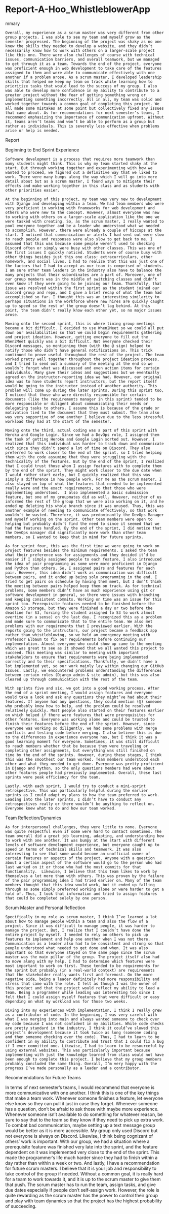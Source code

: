 # Report-A-Hoo_WhistleblowerApp

mmary

	Overall, my experience as a scrum master was very different from other group projects. I was able to see my team and myself grow as the semester progressed. The beginning of the project was shaky as no one knew the skills they needed to develop a website, and they didn’t necessarily know how to work with others on a larger-scale project like this one. There were also challenges of course with technical issues, communication barriers, and overall teamwork, but we managed to get through it as a team. Towards the end of the project, everyone was proficient enough in web development to take care of the features assigned to them and were able to communicate effectively with one another if a problem arose. As a scrum master, I developed leadership skills that helped me keep my team on track while learning how to prioritize tasks that would lead to the success of my group. I also was able to develop more confidence in my ability to contribute to a greater project without the fear of getting something wrong or implementing something incorrectly. All in all, my team was solid and worked together towards a common goal of completing this project. We all made some mistakes at some point but collectively fixed any issues that came about. As for recommendations for next semester’s teams, I recommend emphasizing the importance of communication upfront. Without it, teams aren’t teams and won’t be able to perform as a group but rather as individuals. This is severely less effective when problems arise or help is needed.
	

Report

Beginning to End Sprint Experience

	Software development is a process that requires more teamwork than many students might think. This is why my team started shaky at the start. But through working together and experimenting with how we wanted to proceed, we figured out a definitive way that we liked to work. There were many bumps along the way which I will go into more detail about but as a scrum master, I found ways to mitigate their effects and make working together in this class and as students with other priorities easier. 
	
	At the beginning of this project, my team was very new to development with Django and developing within a team. We had team members who were very proficient in working with frameworks for web development and others who were new to the concept. However, almost everyone was new to working with others on a larger-scale application like the one we were tasked with creating. So, as the scrum master, I really wanted to pool everyone together and be a leader who understood what we needed to accomplish. However, there were already a couple of hiccups at the start. I noticed that communication or alerts I had sent out were slow to reach people and responses were also slow to get back to me. I assumed that this was because some people weren’t used to checking Discord often or simply were busy with other classes. This was one of the first issues I quickly noticed. Students were of course busy with other things besides just this one class: extracurriculars, other homework, and social lives. I had to realize that this was just one of the factors that I had to accept as our team is comprised of students. I am sure other team leaders in the industry also have to balance the many projects that their subordinates are a part of. Moreover, one of our group members was in the middle of switching classes and didn’t even know if they were going to be joining our team. Thankfully, that issue was resolved within the first sprint as the student joined our discord group and repo, and I gave a brief recap of what the team had accomplished so far. I thought this was an interesting similarity to perhaps situations in the workforce where new hires are quickly caught up to speed so the rest of the group doesn’t lag behind. At this point, the team didn’t really know each other yet, so no major issues arose. 

	Moving onto the second sprint, this is where timing group meetings became a bit difficult. I decided to use When2Meet so we could all put down our availabilities so that we could begin requirements gathering and project ideation. However, getting everyone to fill out the When2Meet quickly was a bit difficult. Not everyone checked their Discord messages, so mentioning them (with the @ sign) helped to notify those who didn’t have general notifications on. This trick continued to prove useful throughout the rest of the project. The team worked pretty well together throughout the project ideation process, and I tried to send out a summary of the meeting at the end so we wouldn’t forget what was discussed and even action items for certain individuals. Many gave their ideas and suggestions but we eventually agreed on the instructor-reporting idea we had. However, our original idea was to have students report instructors, but the report itself would be going to the instructor instead of another authority. This problem will come up during the later sprints. During this sprint too, I noticed that those who were directly responsible for certain documents (like the requirements manager in this sprint) tended to be more responsible or diligent about communicating their needs or delegating tasks to others. I assume this is because of the grade or motivation tied to the document that they must submit. The team also was very supportive of one another I believe due to the less stressful workload they had at the start of the semester.

	Moving onto the third, actual coding was a part of this sprint with Heroku and Google Login. Since we had a DevOps role, I assigned them the task of getting Heroku and Google Login sorted out. However, I realized that this individual was harder to track down and communicate with since they didn’t spend a lot of time on Discord. They also preferred to work closer to the end of the sprint, so I tried helping them with the code assuming that they were struggling with the technicality of the features. But by the end of the sprint, I realized that I could trust those whom I assign features with to complete them by the end of the sprint. They might work closer to the due date when I would rather start early, but I quickly realized that this was simply a difference in how people work. For me as the scrum master, I also stayed on top of what the features that needed to be implemented really were and the exact requirements, so that those who were implementing understood.  I also implemented a basic submission feature, but one of my groupmates did as well. However, neither of us informed the rest of the group that we were also working on it, and he ended up deleting his whole branch since it was unused. Thus, this was another example of needing to communicate effectively, so that work wouldn’t be wasted. Therefore, it was predominantly the DevOps Manager and myself working on the sprint. Other team members were open to helping but probably didn’t find the need to since it seemed that we had the features handled. By the end of the sprint, I did notice that the DevOps manager did significantly more work than other team members, so I wanted to keep that in mind for future sprints.

	As for sprint four, this was the first time we were going to work on project features besides the minimum requirements. I asked the team what their preference was for assignments and they decided it’d be easier if I simply assigned people to each feature. I also introduced the idea of pair programming as some were more proficient in Django and Python than others. So, I assigned pairs and features for each pair. However, this idea didn’t work as communication was difficult between pairs, and it ended up being solo programming in the end. I tried to get pairs on schedule by having them meet, but I don’t think the meeting between pairs helped keep them on track. As for technical problems, some members didn’t have as much experience using git or software development in general, so there were issues with branching and keeping consistent commits. Working on time was an issue for this sprint too. Prerequisite features needed to be finished before the Amazon S3 storage, but they were finished a day or two before the deadline for S3, forcing the student assigned to S3 to work almost overtime (in a sense) on the last day. I recognized this as a problem and made sure to communicate that to the entire team. We also met problems with our requirements that I previewed earlier. With the reports going to the instructors, our project became a feedback app rather than whistleblowing, so we held an emergency meeting with Professor Elbaum to fix our requirements before continuing our implementation. Almost everyone who could show up came to the meeting which was great to see as it showed that we all wanted this project to succeed. This meeting was similar to meeting with important stakeholders to ensure that requirements were being implemented correctly and to their specifications. Thankfully, we didn’t have a lot implemented yet, so our work mainly lay within changing our GitHub Issues. Lastly, we encountered problems understanding the differences between certain roles (Django admin & site admin), but this was also cleared up through communication with the rest of the team. 

	With sprints five and six, we got into a good working process. After the end of a sprint meeting, I would assign features and everyone would take a look and ask any questions they might’ve had about their features. If anyone had any questions, they could mention (@) someone who probably knew how to help, and the problem could be resolved relatively quickly. Most people also started on their features earlier on which helped if there were features that were prerequisites for other features. Everyone was working alone and could be trusted to finish their features before the end of the sprint. However, since everyone was working so diligently, we had some problems with merge conflicts and testing code before merging. I also believe this is due to the differences in experience everyone has, but I think it was a good learning moment for everyone. Sometimes, it was still difficult to reach members whether that be because they were traveling or completing other assignments, but everything was still finished on time by the end of the sprints. However, during these stages, I think this was the smoothest our team worked. Team members understood each other and what they needed to get done. Everyone was pretty proficient in Django and Python, so the only questions members had were about other features people had previously implemented. Overall, these last sprints were peak efficiency for the team.

	Lastly, with each sprint, I would try to conduct a mini-sprint retrospective. This was particularly helpful during the earlier sprints as I could adapt my plans to how the team preferred to work. Leading into the later sprints, I didn’t have to conduct any retrospectives really or there wouldn’t be anything to reflect on. Everyone knew what to do and how our team worked.


Team Reflection/Dynamics

	As for interpersonal challenges, they were little to none. Everyone was quite respectful even if some were hard to contact sometimes. The team overall did a great job learning, adapting, and understanding how to work with one another. It was bumpy at the start with different levels of software development experience, but everyone caught up to speed in terms of technical skills and teamwork. It was also interesting to see that some would become an unofficial owner of certain features or aspects of the project. Anyone with a question about a certain aspect of the software would go to the person who had last worked on it or those who had the most commits for that functionality.  Likewise, I believe that this team likes to work by themselves a lot more than with others. This was proven by the failure of the pair programming idea I had tried earlier on. Many of the team members thought that this idea would work, but it ended up falling through as some simply preferred working alone or were harder to get a hold of. Thus, I took that information and tried to assign features that could be completed solely by one person. 
	


Scrum Master and Personal Reflection

	Specifically in my role as scrum master, I think I’ve learned a lot about how to manage people within a team and also the flow of a project. Since it was difficult to manage people, it was harder to manage the project. But, I realize that I couldn’t have done the entire project by myself. I needed to rely on others to pick up features to implement and help one another when I was not there. Communication as a leader also had to be consistent and strong so that people understood what needed to get done and when. It was also important so that everyone stayed on the same page since the scrum master was the main pillar of the group. The project itself also had to move along with my help. I had to determine which features were most important to work on first. These tended to be requirements for the sprint but probably (in a real-world context) are requirements that the stakeholder really wants first and foremost. On the more negative side, being a leader definitely had more responsibility and stress that came with the role. I felt as though I was the owner of this product and that the project would reflect my ability to lead a team. Being a programmer while leading was interesting too since I felt that I could assign myself features that were difficult or easy depending on what my workload was for those two weeks.

	Diving into my experiences with implementation, I think I really grew as a contributor of code. In the beginning, I was very careful with what I was merging into main and always wanted someone to check over my code because I was not confident in my abilities. While code checks are pretty standard in the industry, I think it could’ve slowed this project’s development because it took twice as long (someone coding and then someone checking over the code). Thus, I had to learn to be confident in my ability to contribute and trust that I could fix a bug if I ever committed one. Likewise, I had to learn to be resourceful by using external websites. This was particularly important because implementing with just the knowledge learned from class would not have been enough to complete this project. I believe that my group members probably concluded the same thing. Overall, I’m very happy with the progress I’ve made personally as a leader and a contributor.


Recommendations for Future Teams

In terms of next semester’s teams, I would recommend that everyone is more communicative with one another. I think this is one of the key things that make a team work. Whenever someone finishes a feature, let everyone else know so they can pull it just in case they forget. Whenever someone has a question, don’t be afraid to ask those with maybe more experience. Whenever someone isn’t available to do something for whatever reason, be sure to say that to the team so they know if they need to pick up extra work. To combat bad communication, maybe setting up a text message group would be better as it is more accessible. My group only used Discord but not everyone is always on Discord. Likewise, I think being cognizant of others’ work is important. With our group, we had a situation where a prerequisite feature was finished very late into the sprint, and the feature dependent on it was implemented very close to the end of the sprint. This made the programmer’s life much harder since they had to finish within a day rather than within a week or two. And lastly, I have a recommendation for future scrum masters. I believe that it is your job and responsibility to take control of the group if needed. Without a common goal, it is really hard for a team to work towards it, and it is up to the scrum master to give them that push. The scrum master has to run the team, assign tasks, and give due dates especially if people don’t self-assign work. However, the role is quite rewarding as the scrum master has the power to control their group and play with team dynamics so that the project has the highest probability of succeeding.
